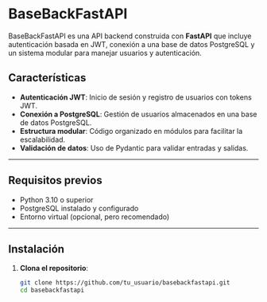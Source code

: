 # BaseBackFastAPI

BaseBackFastAPI es una API backend construida con **FastAPI** que incluye autenticación basada en JWT, conexión a una base de datos PostgreSQL y un sistema modular para manejar usuarios y autenticación.

## Características

- **Autenticación JWT**: Inicio de sesión y registro de usuarios con tokens JWT.
- **Conexión a PostgreSQL**: Gestión de usuarios almacenados en una base de datos PostgreSQL.
- **Estructura modular**: Código organizado en módulos para facilitar la escalabilidad.
- **Validación de datos**: Uso de Pydantic para validar entradas y salidas.

---

## Requisitos previos

- Python 3.10 o superior
- PostgreSQL instalado y configurado
- Entorno virtual (opcional, pero recomendado)

---

## Instalación

1. **Clona el repositorio**:
   ```bash
   git clone https://github.com/tu_usuario/basebackfastapi.git
   cd basebackfastapi
